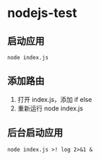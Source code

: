 # nodejs-test

## 启动应用

`node index.js`

## 添加路由

1. 打开 index.js，添加 if else
2. 重新运行 node index.js

## 后台启动应用

`node index.js >! log 2>&1 &`

